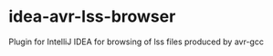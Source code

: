idea-avr-lss-browser
====================

Plugin for IntelliJ IDEA for browsing of lss files produced by avr-gcc
